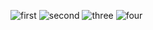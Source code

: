 ![first](https://github.com/user-attachments/assets/21a2537c-2ced-4795-985d-d3d63928a625)
![second](https://github.com/user-attachments/assets/0a6eaf91-174b-4c2b-8235-12cb7d5ec601)
![three](https://github.com/user-attachments/assets/515e0d6e-f6d6-402b-b7b1-646ffb7bd79d)
![four](https://github.com/user-attachments/assets/16a5bd18-1c62-40f2-a373-ce5dfcea072d)

